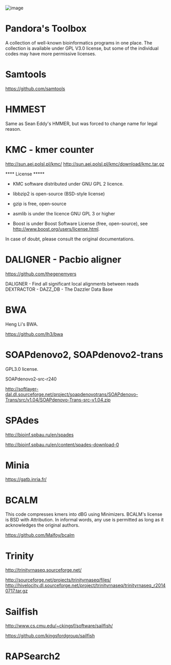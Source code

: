 ![image](https://cloud.githubusercontent.com/assets/3611756/5643160/a8574d64-9609-11e4-9abb-f5ee60779fa0.png)

Pandora's Toolbox
=================

A collection of well-known bioinformatics programs in one place. The collection is available under GPL V3.0 license, but some of the individual codes may have more permissive licenses.  

Samtools
========

https://github.com/samtools


HMMEST
======

Same as Sean Eddy's HMMER, but was forced to change name for legal reason.


KMC - kmer counter
===================

http://sun.aei.polsl.pl/kmc/
http://sun.aei.polsl.pl/kmc/download/kmc.tar.gz

**** License *****
* KMC software distributed under GNU GPL 2 licence.

* libbzip2 is open-source (BSD-style license)

* gzip is free, open-source

* asmlib is under the licence GNU GPL 3 or higher

* Boost is under Boost Software License (free, open-source), see http://www.boost.org/users/license.html.

In case of doubt, please consult the original documentations.



DALIGNER - Pacbio aligner
=======================

https://github.com/thegenemyers

DALIGNER - Find all significant local alignments between reads
DEXTRACTOR -
DAZZ_DB	- The Dazzler Data Base


BWA
===

Heng Li's BWA.

https://github.com/lh3/bwa


SOAPdenovo2, SOAPdenovo2-trans
==============================

GPL3.0 license.

SOAPdenovo2-src-r240

http://softlayer-dal.dl.sourceforge.net/project/soapdenovotrans/SOAPdenovo-Trans/src/v1.04/SOAPdenovo-Trans-src-v1.04.zip



SPAdes
======

http://bioinf.spbau.ru/en/spades

http://bioinf.spbau.ru/en/content/spades-download-0



Minia
=====

https://gatb.inria.fr/


BCALM
=====

This code compresses kmers into dBG using Minimizers. BCALM's license is BSD with Attribution. 
In informal words, any use is permitted as long as it acknowledges the original authors.

https://github.com/Malfoy/bcalm


Trinity
=======

http://trinityrnaseq.sourceforge.net/

http://sourceforge.net/projects/trinityrnaseq/files/
http://hivelocity.dl.sourceforge.net/project/trinityrnaseq/trinityrnaseq_r20140717.tar.gz


Sailfish
========

http://www.cs.cmu.edu/~ckingsf/software/sailfish/

https://github.com/kingsfordgroup/sailfish


RAPSearch2
==========


